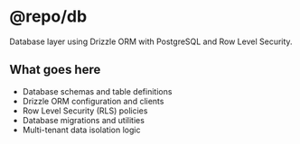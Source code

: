 # @repo/db

Database layer using Drizzle ORM with PostgreSQL and Row Level Security.

## What goes here

- Database schemas and table definitions
- Drizzle ORM configuration and clients
- Row Level Security (RLS) policies
- Database migrations and utilities
- Multi-tenant data isolation logic
